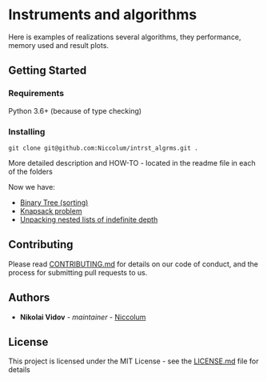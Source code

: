 # Instruments and algorithms

Here is examples of realizations several algorithms, they performance, memory used and result plots.

## Getting Started

### Requirements

Python 3.6+ (because of type checking)

### Installing

```
git clone git@github.com:Niccolum/intrst_algrms.git .
```
More detailed description and HOW-TO - located in the readme file in each of the folders

Now we have:
* [Binary Tree (sorting)](intrst_algrms/binary_tree/results.md)
* [Knapsack problem](intrst_algrms/knapsack_problem/results.md)
* [Unpacking nested lists of indefinite depth](intrst_algrms/unpacking_flatten_lists/results.md)

## Contributing

Please read [CONTRIBUTING.md](CONTRIBUTING.md) for details on our code of conduct, and the process for submitting pull requests to us.

## Authors

* **Nikolai Vidov** - *maintainer* - [Niccolum](https://github.com/Niccolum)

## License

This project is licensed under the MIT License - see the [LICENSE.md](LICENSE.md) file for details